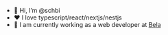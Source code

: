 - 👋 Hi, I’m @schbi
- ❤️ I love typescript/react/nextjs/nestjs
- 🔨 I am currently working as a web developer at [Bela](https://bela.de)
